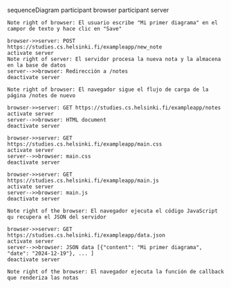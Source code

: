 sequenceDiagram
participant browser
participant server

    Note right of browser: El usuario escribe "Mi primer diagrama" en el campor de texto y hace clic en "Save"

    browser->>server: POST https://studies.cs.helsinki.fi/exampleapp/new_note
    activate server
    Note right of server: El servidor procesa la nueva nota y la almacena en la base de datos
    server-->>browser: Redirección a /notes
    deactivate server

    Note right of browser: El navegador sigue el flujo de carga de la página /notes de nuevo

    browser->>server: GET https://studies.cs.helsinki.fi/exampleapp/notes
    activate server
    server-->>browser: HTML document
    deactivate server

    browser->>server: GET https://studies.cs.helsinki.fi/exampleapp/main.css
    activate server
    server-->>browser: main.css
    deactivate server

    browser->>server: GET https://studies.cs.helsinki.fi/exampleapp/main.js
    activate server
    server-->>browser: main.js
    deactivate server

    Note right of the browser: El navegador ejecuta el código JavaScript qu recupera el JSON del servidor

    browser->>server: GET https://studies.cs.helsinki.fi/exampleapp/data.json
    activate server
    server-->>browser: JSON data [{"content": "Mi primer diagrama", "date": "2024-12-19"}, ... ]
    deactivate server

    Note right of the browser: El navegador ejecuta la función de callback que renderiza las notas
